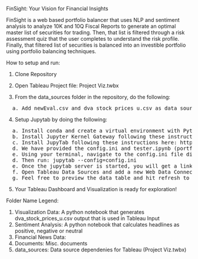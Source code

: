 FinSight: Your Vision for Financial Insights

FinSight is a web based portfolio balancer that uses NLP and sentiment analysis to analyze 10K and 10Q Fiscal Reports to generate an optimal master list of securities for trading. Then, that list is filtered through a risk assessment quiz that the user completes to understand the risk profile. Finally, that filtered list of securities is balanced into an investible portfolio using portfolio balancing techniques.

How to setup and run:
1. Clone Repository

2. Open Tableau Project file: Project Viz.twbx

3. From the data_sources folder in the repository, do the following:
<pre>
  a. Add newEval.csv and dva_stock_prices_u.csv as data source dependencies to "sample" data source in Tableau 
</pre>

4. Setup Jupytab by doing the following:
<pre>
  a. Install conda and create a virtual environment with Python=3.7
  b. Install Jupyter Kernel Gateway following these instructions: https://github.com/jupyter-server/kernel_gateway
  c. Install JupyTab following these instructions here: https://github.com/CFMTech/Jupytab#installation
  d. We have provided the config.ini and tester.ipynb (portfolio balancer code) in the repository
  e. Using your terminal, navigate to the config.ini file directory
  d. Then run: jupytab --config=config.ini
  e. Once the jupytab server is started, you will get a link in the terminal that looks like (please open): http://sangeetas-mbp.lan:8888 to verify that your Jupytab instance is live
  f. Open Tableau Data Sources and add a new Web Data Connector data source with the link generated above
  g. Feel free to preview the data table and hit refresh to bring in the data
</pre>

5. Your Tableau Dashboard and Visualization is ready for exploration!


Folder Name Legend:
</pre>
1. Visualization Data: A python notebook that generates dva_stock_prices_u.csv output that is used in Tableau Input
2. Sentiment Analysis: A python notebook that calculates headlines as positive, negative or neutral
3. Financial News Data: 
4. Documents: Misc. documents
5. data_sources: Data source dependenies for Tableau (Project Viz.twbx)
</pre>
